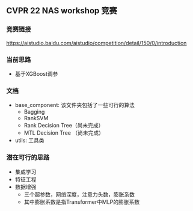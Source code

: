 ## CVPR 22 NAS workshop 竞赛
### 竞赛链接
https://aistudio.baidu.com/aistudio/competition/detail/150/0/introduction

### 当前思路
* 基于XGBoost调参

### 文档
* base_component: 该文件夹包括了一些可行的算法
  * Bagging
  * RankSVM
  * Rank Decision Tree（尚未完成）
  * MTL Decision Tree （尚未完成）
* utils: 工具类

### 潜在可行的思路
* 集成学习
* 特征工程
* 数据增强
  * 三个超参数，网络深度，注意力头数，膨胀系数
  * 其中膨胀系数是指Transformer中MLP的膨胀系数